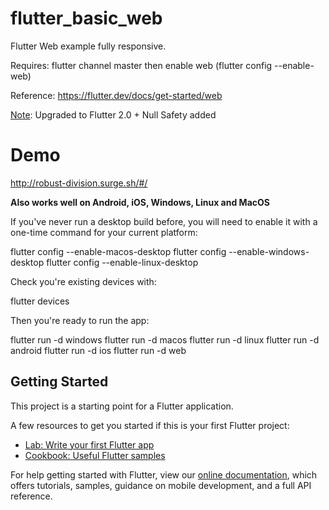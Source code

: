 # flutter_basic_web

Flutter Web example fully responsive.

Requires: flutter channel master then enable web (flutter config --enable-web)

Reference: https://flutter.dev/docs/get-started/web

<ins>Note</ins>: Upgraded to Flutter 2.0 + Null Safety added

# Demo

http://robust-division.surge.sh/#/

**Also works well on Android, iOS, Windows, Linux and MacOS**

If you've never run a desktop build before, you will need to enable it with a one-time command for your current platform:

flutter config --enable-macos-desktop
flutter config --enable-windows-desktop
flutter config --enable-linux-desktop

Check you're existing devices with:

flutter devices


Then you're ready to run the app:

flutter run -d windows
flutter run -d macos
flutter run -d linux
flutter run -d android
flutter run -d ios
flutter run -d web


## Getting Started

This project is a starting point for a Flutter application.

A few resources to get you started if this is your first Flutter project:

- [Lab: Write your first Flutter app](https://flutter.dev/docs/get-started/codelab)
- [Cookbook: Useful Flutter samples](https://flutter.dev/docs/cookbook)

For help getting started with Flutter, view our
[online documentation](https://flutter.dev/docs), which offers tutorials,
samples, guidance on mobile development, and a full API reference.
